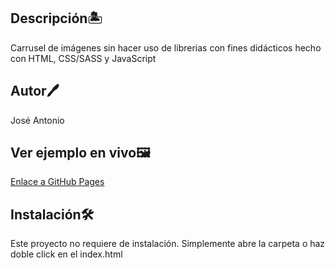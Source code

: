 ## Descripción🏝️
Carrusel de imágenes sin hacer uso de librerias con fines didácticos hecho con HTML, CSS/SASS y JavaScript

## Autor🖊️
José Antonio

## Ver ejemplo en vivo🖼️

[Enlace a GitHub Pages](https://dazai-red.github.io/carrusel/)

## Instalación🛠️
Este proyecto no requiere de instalación. Simplemente abre la carpeta o haz doble click en el index.html

